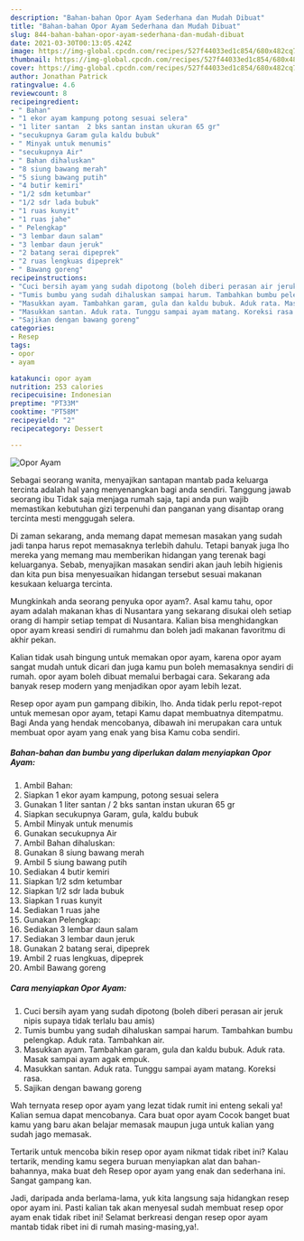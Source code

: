 ```yaml
---
description: "Bahan-bahan Opor Ayam Sederhana dan Mudah Dibuat"
title: "Bahan-bahan Opor Ayam Sederhana dan Mudah Dibuat"
slug: 844-bahan-bahan-opor-ayam-sederhana-dan-mudah-dibuat
date: 2021-03-30T00:13:05.424Z
image: https://img-global.cpcdn.com/recipes/527f44033ed1c854/680x482cq70/opor-ayam-foto-resep-utama.jpg
thumbnail: https://img-global.cpcdn.com/recipes/527f44033ed1c854/680x482cq70/opor-ayam-foto-resep-utama.jpg
cover: https://img-global.cpcdn.com/recipes/527f44033ed1c854/680x482cq70/opor-ayam-foto-resep-utama.jpg
author: Jonathan Patrick
ratingvalue: 4.6
reviewcount: 8
recipeingredient:
- " Bahan"
- "1 ekor ayam kampung potong sesuai selera"
- "1 liter santan  2 bks santan instan ukuran 65 gr"
- "secukupnya Garam gula kaldu bubuk"
- " Minyak untuk menumis"
- "secukupnya Air"
- " Bahan dihaluskan"
- "8 siung bawang merah"
- "5 siung bawang putih"
- "4 butir kemiri"
- "1/2 sdm ketumbar"
- "1/2 sdr lada bubuk"
- "1 ruas kunyit"
- "1 ruas jahe"
- " Pelengkap"
- "3 lembar daun salam"
- "3 lembar daun jeruk"
- "2 batang serai dipeprek"
- "2 ruas lengkuas dipeprek"
- " Bawang goreng"
recipeinstructions:
- "Cuci bersih ayam yang sudah dipotong (boleh diberi perasan air jeruk nipis supaya tidak terlalu bau amis)"
- "Tumis bumbu yang sudah dihaluskan sampai harum. Tambahkan bumbu pelengkap. Aduk rata. Tambahkan air."
- "Masukkan ayam. Tambahkan garam, gula dan kaldu bubuk. Aduk rata. Masak sampai ayam agak empuk."
- "Masukkan santan. Aduk rata. Tunggu sampai ayam matang. Koreksi rasa."
- "Sajikan dengan bawang goreng"
categories:
- Resep
tags:
- opor
- ayam

katakunci: opor ayam 
nutrition: 253 calories
recipecuisine: Indonesian
preptime: "PT33M"
cooktime: "PT58M"
recipeyield: "2"
recipecategory: Dessert

---
```



![Opor Ayam](https://img-global.cpcdn.com/recipes/527f44033ed1c854/680x482cq70/opor-ayam-foto-resep-utama.jpg)

Sebagai seorang wanita, menyajikan santapan mantab pada keluarga tercinta adalah hal yang menyenangkan bagi anda sendiri. Tanggung jawab seorang ibu Tidak saja menjaga rumah saja, tapi anda pun wajib memastikan kebutuhan gizi terpenuhi dan panganan yang disantap orang tercinta mesti menggugah selera.

Di zaman  sekarang, anda memang dapat memesan masakan yang sudah jadi tanpa harus repot memasaknya terlebih dahulu. Tetapi banyak juga lho mereka yang memang mau memberikan hidangan yang terenak bagi keluarganya. Sebab, menyajikan masakan sendiri akan jauh lebih higienis dan kita pun bisa menyesuaikan hidangan tersebut sesuai makanan kesukaan keluarga tercinta. 



Mungkinkah anda seorang penyuka opor ayam?. Asal kamu tahu, opor ayam adalah makanan khas di Nusantara yang sekarang disukai oleh setiap orang di hampir setiap tempat di Nusantara. Kalian bisa menghidangkan opor ayam kreasi sendiri di rumahmu dan boleh jadi makanan favoritmu di akhir pekan.

Kalian tidak usah bingung untuk memakan opor ayam, karena opor ayam sangat mudah untuk dicari dan juga kamu pun boleh memasaknya sendiri di rumah. opor ayam boleh dibuat memalui berbagai cara. Sekarang ada banyak resep modern yang menjadikan opor ayam lebih lezat.

Resep opor ayam pun gampang dibikin, lho. Anda tidak perlu repot-repot untuk memesan opor ayam, tetapi Kamu dapat membuatnya ditempatmu. Bagi Anda yang hendak mencobanya, dibawah ini merupakan cara untuk membuat opor ayam yang enak yang bisa Kamu coba sendiri.

<!--inarticleads1-->

##### Bahan-bahan dan bumbu yang diperlukan dalam menyiapkan Opor Ayam:

1. Ambil  Bahan:
1. Siapkan 1 ekor ayam kampung, potong sesuai selera
1. Gunakan 1 liter santan / 2 bks santan instan ukuran 65 gr
1. Siapkan secukupnya Garam, gula, kaldu bubuk
1. Ambil  Minyak untuk menumis
1. Gunakan secukupnya Air
1. Ambil  Bahan dihaluskan:
1. Gunakan 8 siung bawang merah
1. Ambil 5 siung bawang putih
1. Sediakan 4 butir kemiri
1. Siapkan 1/2 sdm ketumbar
1. Siapkan 1/2 sdr lada bubuk
1. Siapkan 1 ruas kunyit
1. Sediakan 1 ruas jahe
1. Gunakan  Pelengkap:
1. Sediakan 3 lembar daun salam
1. Sediakan 3 lembar daun jeruk
1. Gunakan 2 batang serai, dipeprek
1. Ambil 2 ruas lengkuas, dipeprek
1. Ambil  Bawang goreng




<!--inarticleads2-->

##### Cara menyiapkan Opor Ayam:

1. Cuci bersih ayam yang sudah dipotong (boleh diberi perasan air jeruk nipis supaya tidak terlalu bau amis)
1. Tumis bumbu yang sudah dihaluskan sampai harum. Tambahkan bumbu pelengkap. Aduk rata. Tambahkan air.
1. Masukkan ayam. Tambahkan garam, gula dan kaldu bubuk. Aduk rata. Masak sampai ayam agak empuk.
1. Masukkan santan. Aduk rata. Tunggu sampai ayam matang. Koreksi rasa.
1. Sajikan dengan bawang goreng




Wah ternyata resep opor ayam yang lezat tidak rumit ini enteng sekali ya! Kalian semua dapat mencobanya. Cara buat opor ayam Cocok banget buat kamu yang baru akan belajar memasak maupun juga untuk kalian yang sudah jago memasak.

Tertarik untuk mencoba bikin resep opor ayam nikmat tidak ribet ini? Kalau tertarik, mending kamu segera buruan menyiapkan alat dan bahan-bahannya, maka buat deh Resep opor ayam yang enak dan sederhana ini. Sangat gampang kan. 

Jadi, daripada anda berlama-lama, yuk kita langsung saja hidangkan resep opor ayam ini. Pasti kalian tak akan menyesal sudah membuat resep opor ayam enak tidak ribet ini! Selamat berkreasi dengan resep opor ayam mantab tidak ribet ini di rumah masing-masing,ya!.

